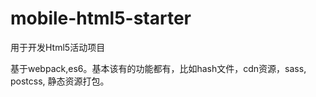 # mobile-html5-starter
用于开发Html5活动项目

基于webpack,es6。基本该有的功能都有，比如hash文件，cdn资源，sass, postcss, 静态资源打包。
